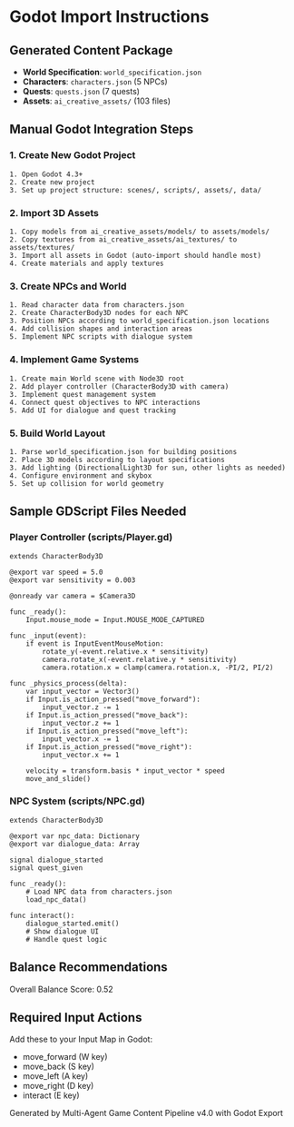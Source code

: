 # Godot Import Instructions

## Generated Content Package
- **World Specification**: `world_specification.json`
- **Characters**: `characters.json` (5 NPCs)
- **Quests**: `quests.json` (7 quests)
- **Assets**: `ai_creative_assets/` (103 files)

## Manual Godot Integration Steps

### 1. Create New Godot Project
```
1. Open Godot 4.3+
2. Create new project
3. Set up project structure: scenes/, scripts/, assets/, data/
```

### 2. Import 3D Assets
```
1. Copy models from ai_creative_assets/models/ to assets/models/
2. Copy textures from ai_creative_assets/ai_textures/ to assets/textures/
3. Import all assets in Godot (auto-import should handle most)
4. Create materials and apply textures
```

### 3. Create NPCs and World
```
1. Read character data from characters.json
2. Create CharacterBody3D nodes for each NPC
3. Position NPCs according to world_specification.json locations
4. Add collision shapes and interaction areas
5. Implement NPC scripts with dialogue system
```

### 4. Implement Game Systems
```
1. Create main World scene with Node3D root
2. Add player controller (CharacterBody3D with camera)
3. Implement quest management system
4. Connect quest objectives to NPC interactions
5. Add UI for dialogue and quest tracking
```

### 5. Build World Layout
```
1. Parse world_specification.json for building positions
2. Place 3D models according to layout specifications
3. Add lighting (DirectionalLight3D for sun, other lights as needed)
4. Configure environment and skybox
5. Set up collision for world geometry
```

## Sample GDScript Files Needed

### Player Controller (scripts/Player.gd)
```gdscript
extends CharacterBody3D

@export var speed = 5.0
@export var sensitivity = 0.003

@onready var camera = $Camera3D

func _ready():
    Input.mouse_mode = Input.MOUSE_MODE_CAPTURED

func _input(event):
    if event is InputEventMouseMotion:
        rotate_y(-event.relative.x * sensitivity)
        camera.rotate_x(-event.relative.y * sensitivity)
        camera.rotation.x = clamp(camera.rotation.x, -PI/2, PI/2)

func _physics_process(delta):
    var input_vector = Vector3()
    if Input.is_action_pressed("move_forward"):
        input_vector.z -= 1
    if Input.is_action_pressed("move_back"):
        input_vector.z += 1
    if Input.is_action_pressed("move_left"):
        input_vector.x -= 1
    if Input.is_action_pressed("move_right"):
        input_vector.x += 1
    
    velocity = transform.basis * input_vector * speed
    move_and_slide()
```

### NPC System (scripts/NPC.gd)
```gdscript
extends CharacterBody3D

@export var npc_data: Dictionary
@export var dialogue_data: Array

signal dialogue_started
signal quest_given

func _ready():
    # Load NPC data from characters.json
    load_npc_data()

func interact():
    dialogue_started.emit()
    # Show dialogue UI
    # Handle quest logic
```

## Balance Recommendations
Overall Balance Score: 0.52

## Required Input Actions
Add these to your Input Map in Godot:
- move_forward (W key)
- move_back (S key)  
- move_left (A key)
- move_right (D key)
- interact (E key)

Generated by Multi-Agent Game Content Pipeline v4.0 with Godot Export
